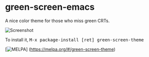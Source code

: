 # green-screen-emacs
A nice color theme for those who miss green CRTs.

![Screenshot](https://raw.githubusercontent.com/wiki/rbanffy/green-screen-emacs/screenshot.png)

To install it, <kbd>M-x package-install [ret] green-screen-theme</kbd>

[![MELPA](https://melpa.org/packages/green-screen-theme-badge.svg)]
(https://melpa.org/#/green-screen-theme)
